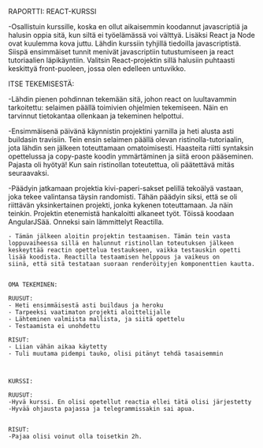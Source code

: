 RAPORTTI: REACT-KURSSI

-Osallistuin kurssille, koska en ollut aikaisemmin koodannut javascriptiä ja halusin oppia sitä, kun siltä ei työelämässä voi välttyä. Lisäksi React ja Node ovat kuulemma kova juttu. Lähdin kurssiin tyhjillä tiedoilla javascriptistä. Siispä ensimmäiset tunnit menivät
 javascriptiin tutustumiseen ja react tutoriaalien läpikäyntiin. Valitsin React-projektin sillä halusiin puhtaasti keskittyä front-puoleen, jossa olen edelleen untuvikko.



 ITSE TEKEMISESTÄ:

 -Lähdin pienen pohdinnan tekemään sitä, johon react on luultavammin tarkoitettu:
  selaimen päällä toimivien ohjelmien tekemiseen. Näin en tarvinnut tietokantaa ollenkaan
  ja tekeminen helpottui.

  -Ensimmäisenä päivänä käynnistin projektini yarnilla ja heti alusta asti buildasin
   travisiin. Tein ensin selaimen päällä olevan ristinolla-tutoriaalin, jota
  lähdin sen jälkeen toteuttamaan omatoimisesti. Haasteita riitti syntaksin opettelussa ja
   copy-paste koodin ymmärtäminen ja siitä eroon pääseminen. Pajasta oli hyötyä! Kun
   sain ristinollan toteutettua, oli päätettävä mitäs seuraavaksi.

   -Päädyin jatkamaan projektia kivi-paperi-sakset pelillä tekoälyä vastaan, joka tekee
    valintansa täysin randomisti. Tähän päädyin siksi, että se oli riittävän yksinkertainen projekti, jonka kykenen toteuttamaan. Ja näin teinkin. Projektin etenemistä hankaloitti alkaneet työt. Töissä koodaan AngularJSää. Onneksi sain lämmittelyt Reactilla.

    - Tämän jälkeen aloitin projektin testaamisen. Tämän tein vasta loppuvaiheessa sillä en halunnut ristinollan toteutuksen jälkeen keskeyttää reactin opettelua testaukseen, vaikka testauskin opetti lisää koodista. Reactilla testaamisen helppous ja vaikeus on
    siinä, että sitä testataan suoraan renderöityjen komponenttien kautta.


    OMA TEKEMINEN:

    RUUSUT:
    - Heti ensimmäisestä asti buildaus ja heroku
    - Tarpeeksi vaatimaton projekti aloittelijalle
    - Lähteminen valmiista mallista, ja siitä opettelu
    - Testaamista ei unohdettu

    RISUT:
    - Liian vähän aikaa käytetty
    - Tuli muutama pidempi tauko, olisi pitänyt tehdä tasaisemmin



    KURSSI:

    RUUSUT:
    -Hyvä kurssi. En olisi opetellut reactia ellei tätä olisi järjestetty
    -Hyvää ohjausta pajassa ja telegrammissakin sai apua.


    RISUT:
    -Pajaa olisi voinut olla toisetkin 2h.
